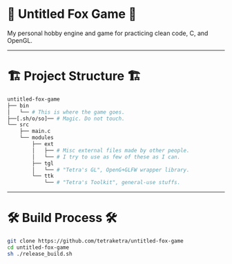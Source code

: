 # 🦊 Untitled Fox Game 🦊

My personal hobby engine and game for practicing clean code, C, and OpenGL.

---

# 🏗️ Project Structure 🏗️
```sh
untitled-fox-game
├── bin
│   └── # This is where the game goes.
├──[.sh/o/so]── # Magic. Do not touch. 
└── src
    ├── main.c
    └── modules
        ├── ext
        │   ├── # Misc external files made by other people.
        │   └── # I try to use as few of these as I can.
        ├── tgl
        │   └── # "Tetra's GL", OpenG+GLFW wrapper library.
        └── ttk
            └── # "Tetra's Toolkit", general-use stuffs.
```

---

# 🛠️ Build Process 🛠️
```sh
git clone https://github.com/tetraketra/untitled-fox-game
cd untitled-fox-game
sh ./release_build.sh
```

